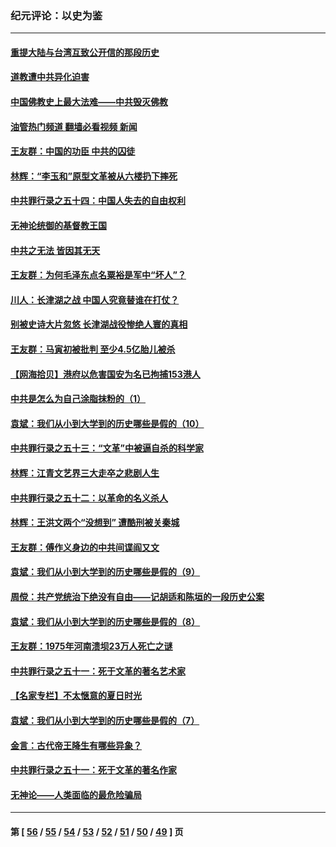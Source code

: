 ### 纪元评论：以史为鉴
---
#### [重提大陆与台湾互致公开信的那段历史](../../pages/nsc1028/n13305095.md?10160330) 
#### [道教遭中共异化迫害](../../pages/nsc1028/n13281463.md?10160330) 
#### [中国佛教史上最大法难——中共毁灭佛教](../../pages/nsc1028/n13281397.md?10160330) 
#### [油管热门频道 翻墙必看视频 新闻](ok?10160330)
#### [王友群：中国的功臣 中共的囚徒](../../pages/nsc1028/n13291790.md?10160330) 
#### [林辉：“李玉和”原型文革被从六楼扔下摔死](../../pages/nsc1028/n13291564.md?10160330) 
#### [中共罪行录之五十四：中国人失去的自由权利](../../pages/nsc1028/n13290123.md?10160330) 
#### [无神论统御的基督教王国](../../pages/nsc1028/n13281280.md?10160330) 
#### [中共之无法 皆因其无天](../../pages/nsc1028/n13281088.md?10160330) 
#### [王友群：为何毛泽东点名粟裕是军中“坏人”？](../../pages/nsc1028/n13279118.md?10160330) 
#### [川人：长津湖之战 中国人究竟替谁在打仗？](../../pages/nsc1028/n13279096.md?10160330) 
#### [别被史诗大片忽悠 长津湖战役惨绝人寰的真相](../../pages/nsc1028/n13279023.md?10160330) 
#### [王友群：马寅初被批判 至少4.5亿胎儿被杀](../../pages/nsc1028/n13260313.md?10160330) 
#### [【网海拾贝】港府以危害国安为名已拘捕153港人](../../pages/nsc1028/n13257369.md?10160330) 
#### [中共是怎么为自己涂脂抹粉的（1）](../../pages/nsc1028/n13257311.md?10160330) 
#### [袁斌：我们从小到大学到的历史哪些是假的（10）](../../pages/nsc1028/n13252177.md?10160330) 
#### [中共罪行录之五十三：“文革”中被逼自杀的科学家](../../pages/nsc1028/n13249512.md?10160330) 
#### [林辉：江青文艺界三大走卒之悲剧人生](../../pages/nsc1028/n13248164.md?10160330) 
#### [中共罪行录之五十二：以革命的名义杀人](../../pages/nsc1028/n13247326.md?10160330) 
#### [林辉：王洪文两个“没想到” 遭酷刑被关秦城](../../pages/nsc1028/n13244136.md?10160330) 
#### [王友群：傅作义身边的中共间谍阎又文](../../pages/nsc1028/n13244038.md?10160330) 
#### [袁斌：我们从小到大学到的历史哪些是假的（9）](../../pages/nsc1028/n13243175.md?10160330) 
#### [周傥：共产党统治下绝没有自由——记胡适和陈垣的一段历史公案](../../pages/nsc1028/n13238349.md?10160330) 
#### [袁斌：我们从小到大学到的历史哪些是假的（8）](../../pages/nsc1028/n13238181.md?10160330) 
#### [王友群：1975年河南溃坝23万人死亡之谜](../../pages/nsc1028/n13231576.md?10160330) 
#### [中共罪行录之五十一：死于文革的著名艺术家](../../pages/nsc1028/n13229461.md?10160330) 
#### [【名家专栏】不太惬意的夏日时光](../../pages/nsc1028/n13226398.md?10160330) 
#### [袁斌：我们从小到大学到的历史哪些是假的（7）](../../pages/nsc1028/n13227610.md?10160330) 
#### [金言：古代帝王降生有哪些异象？](../../pages/nsc1028/n13226435.md?10160330) 
#### [中共罪行录之五十一：死于文革的著名作家](../../pages/nsc1028/n13225932.md?10160330) 
#### [无神论——人类面临的最危险骗局](../../pages/nsc1028/n13196137.md?10160330) 

---
#### 第 [ [56](./56.md?10160330) / [55](./55.md?10160330) / [54](./54.md?10160330) / [53](./53.md?10160330) / [52](./52.md?10160330) / [51](./51.md?10160330) / [50](./50.md?10160330) / [49](./49.md?10160330) ] 页

